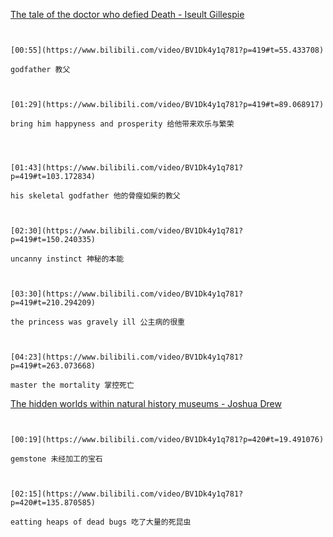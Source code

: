 [The tale of the doctor who defied Death - Iseult Gillespie](https://www.bilibili.com/video/BV1Dk4y1q781?p=419)

```ad-note


[00:55](https://www.bilibili.com/video/BV1Dk4y1q781?p=419#t=55.433708)

godfather 教父

```
```ad-note


[01:29](https://www.bilibili.com/video/BV1Dk4y1q781?p=419#t=89.068917)

bring him happyness and prosperity 给他带来欢乐与繁荣

```

```ad-note



[01:43](https://www.bilibili.com/video/BV1Dk4y1q781?p=419#t=103.172834)

his skeletal godfather 他的骨瘦如柴的教父

```

```ad-note


[02:30](https://www.bilibili.com/video/BV1Dk4y1q781?p=419#t=150.240335)

uncanny instinct 神秘的本能

```

```ad-note


[03:30](https://www.bilibili.com/video/BV1Dk4y1q781?p=419#t=210.294209)

the princess was gravely ill 公主病的很重

```

```ad-note


[04:23](https://www.bilibili.com/video/BV1Dk4y1q781?p=419#t=263.073668)

master the mortality 掌控死亡

```

[The hidden worlds within natural history museums - Joshua Drew](https://www.bilibili.com/video/BV1Dk4y1q781?p=420)

```ad-note


[00:19](https://www.bilibili.com/video/BV1Dk4y1q781?p=420#t=19.491076)

gemstone 未经加工的宝石

```

```ad-note


[02:15](https://www.bilibili.com/video/BV1Dk4y1q781?p=420#t=135.870585)

eatting heaps of dead bugs 吃了大量的死昆虫

```